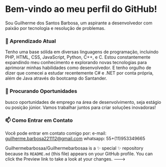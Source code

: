 # Bem-vindo ao meu perfil do GitHub!
Sou Guilherme dos Santos Barbosa, um aspirante a desenvolvedor com paixão por tecnologia e resolução de problemas.

### 🌱 Aprendizado Atual
Tenho uma base sólida em diversas linguagens de programação, incluindo PHP, HTML, CSS, JavaScript, Python, C++, e C. Estou constantemente expandindo meu conhecimento e explorando novas tecnologias para aprimorar minhas habilidades como desenvolvedor. E tenho orgulho de dizer que comecei a estudar recentemente C# e .NET por conta própria, além de Java através do bootcamp do Santander.

### 💞️ Procurando Oportunidades
 busco oportunidades de emprego na área de desenvolvimento, seja estágio ou posição júnior. Vamos trabalhar juntos para criar soluções inovadoras!

### 📫 Como Entrar em Contato
Você pode entrar em contato comigo por:
e-mail: guilherme.barbosa221112@gmail.com
whatsapp: 55+(11)953349665



Guilhermebarbosaa/Guilhermebarbosaa is a ✨ special ✨ repository because its `README.md` (this file) appears on your GitHub profile.
You can click the Preview link to take a look at your changes.
--->
